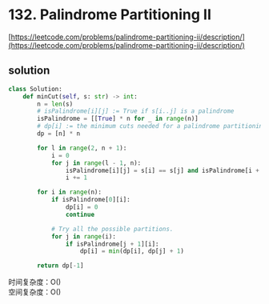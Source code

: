 # 132. Palindrome Partitioning II

[https://leetcode.com/problems/palindrome-partitioning-ii/description/](https://leetcode.com/problems/palindrome-partitioning-ii/description/)

## solution

```python
class Solution:
    def minCut(self, s: str) -> int:
        n = len(s)
        # isPalindrome[i][j] := True if s[i..j] is a palindrome
        isPalindrome = [[True] * n for _ in range(n)]
        # dp[i] := the minimum cuts needed for a palindrome partitioning of s[0..i]
        dp = [n] * n

        for l in range(2, n + 1):
            i = 0
            for j in range(l - 1, n):
                isPalindrome[i][j] = s[i] == s[j] and isPalindrome[i + 1][j - 1]
                i += 1

        for i in range(n):
            if isPalindrome[0][i]:
                dp[i] = 0
                continue

            # Try all the possible partitions.
            for j in range(i):
                if isPalindrome[j + 1][i]:
                    dp[i] = min(dp[i], dp[j] + 1)

        return dp[-1]
```

时间复杂度：O() <br>
空间复杂度：O()
